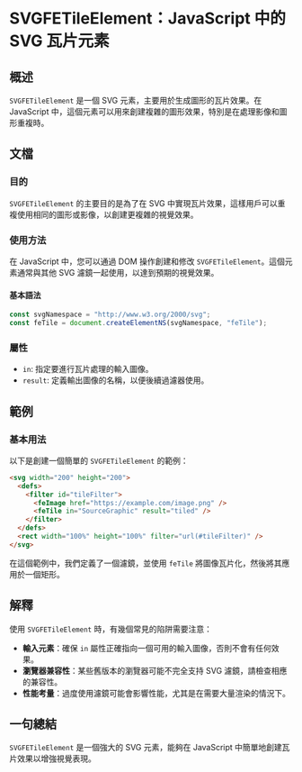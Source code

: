 <!--
Meta Description: # SVGFETileElement：JavaScript 中的 SVG 瓦片元素 ## 概述 `SVGFETileElement` 是一個 SVG 元素，主要用於生成圖形的瓦片效果。在 JavaScript 中，這個元素可以用來創建複雜的圖形效果，特別是在處理影像和圖形重複時。 ## 文檔 ###...
Meta Keywords: svg, svgfetileelement, javascript, fetile, filter
-->

# SVGFETileElement：JavaScript 中的 SVG 瓦片元素

## 概述
`SVGFETileElement` 是一個 SVG 元素，主要用於生成圖形的瓦片效果。在 JavaScript 中，這個元素可以用來創建複雜的圖形效果，特別是在處理影像和圖形重複時。

## 文檔
### 目的
`SVGFETileElement` 的主要目的是為了在 SVG 中實現瓦片效果，這樣用戶可以重複使用相同的圖形或影像，以創建更複雜的視覺效果。

### 使用方法
在 JavaScript 中，您可以通過 DOM 操作創建和修改 `SVGFETileElement`。這個元素通常與其他 SVG 濾鏡一起使用，以達到預期的視覺效果。

#### 基本語法
```javascript
const svgNamespace = "http://www.w3.org/2000/svg";
const feTile = document.createElementNS(svgNamespace, "feTile");
```

### 屬性
- `in`: 指定要進行瓦片處理的輸入圖像。
- `result`: 定義輸出圖像的名稱，以便後續過濾器使用。

## 範例
### 基本用法
以下是創建一個簡單的 `SVGFETileElement` 的範例：

```html
<svg width="200" height="200">
  <defs>
    <filter id="tileFilter">
      <feImage href="https://example.com/image.png" />
      <feTile in="SourceGraphic" result="tiled" />
    </filter>
  </defs>
  <rect width="100%" height="100%" filter="url(#tileFilter)" />
</svg>
```

在這個範例中，我們定義了一個濾鏡，並使用 `feTile` 將圖像瓦片化，然後將其應用於一個矩形。

## 解釋
使用 `SVGFETileElement` 時，有幾個常見的陷阱需要注意：

- **輸入元素**：確保 `in` 屬性正確指向一個可用的輸入圖像，否則不會有任何效果。
- **瀏覽器兼容性**：某些舊版本的瀏覽器可能不完全支持 SVG 濾鏡，請檢查相應的兼容性。
- **性能考量**：過度使用濾鏡可能會影響性能，尤其是在需要大量渲染的情況下。

## 一句總結
`SVGFETileElement` 是一個強大的 SVG 元素，能夠在 JavaScript 中簡單地創建瓦片效果以增強視覺表現。